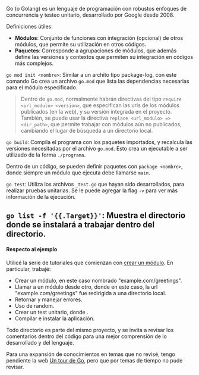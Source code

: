 Go (o Golang) es un lenguaje de programación con robustos enfoques de concurrencia y testeo unitario, desarrollado por Google desde 2008.

Definiciones útiles:
- **Módulos**: Conjunto de funciones con integración (opcional) de otros módulos, que permite su utilización en otros códigos.
- **Paquetes**: Corresponde a agrupaciones de módulos, que además define las versiones y contextos que permiten su integración en códigos más complejos.

`go mod init <nombre>`: Similar a un archito tipo package-log, con este comando Go crea un archivo `go.mod` que lista las dependencias necesarias para el módulo especificado.

> Dentro de `go.mod`, normalmente habrán directivas del tipo `require <url_modulo> <version>`, que especifican las urls de los módulos publicados (en la web), y su versión integrada en el proyecto.<br>
> También, se puede usar la directiva `replace <url_modulo> => <dir_path>`, que permite trabajar con módulos aún no publicados, cambiando el lugar de búsqueda a un directorio local.

`go build`: Compila el programa con los paquetes importados, y recalcula las versiones necesitadas por el archivo `go.mod`. Esto crea un ejecutable a ser utilizado de la forma `./programa`.

Dentro de un código, se pueden definir paquetes con `package <nombre>`, donde siempre un módulo que ejecuta debe llamarse `main`.

`go test`: Utiliza los archivos `_test.go` que hayan sido desarrollados, para realizar pruebas unitarias. Se le puede agregar la flag `-v` para ver más información de la ejecución.

`go list -f '{{.Target}}'`: Muestra el directorio donde se instalará a trabajar dentro del directorio.
---

#### Respecto al ejemplo
Utilicé la serie de tutoriales que comienzan con [crear un módulo](https://golang.org/doc/tutorial/create-module). En particular, trabajé:
- Crear un módulo, en este caso nombrado "example.com/greetings".
- Llamar a un módulo desde otro, donde en este caso, la url "example.com/greetings" fue redirigida a una directorio local.
- Retornar y manejar errores.
- Uso de random.
- Crear un test unitario, donde .
- Compilar e instalar la aplicación.

Todo directorio es parte del mismo proyecto, y se invita a revisar los comentarios dentro del código para una mejor comprensión de lo desarrollado y del lenguaje.

Para una expansión de conocimientos en temas que no revisé, tengo pendiente la web [Un tour de Go](https://tour.golang.org/list), pero que por temas de tiempo no pude revisar.